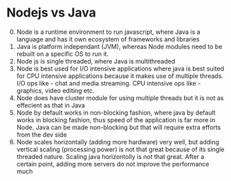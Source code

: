 Nodejs vs Java
===

0. Node is a runtime environment to run javascript, where Java is a language and has it own ecosystem of frameworks and libraries
1. Java is platform independant (JVM), whereas Node modules need to be rebuilt on a specific OS to run it. 
2. Node js is single threaded, where Java is multithreaded
3. Node is best used for I/O intensive applications where java is best suited for CPU intensive applications because it makes use of multiple threads. I/O ops like - chat and media streaming. CPU intensive ops like - graphics, video editing etc.
4. Node does have cluster module for using multiple threads but it is not as effecient as that in Java
5. Node by default works in non-blocking fashion, where java by default works in blocking fashion, thus speed of the application is far more in Node. Java can be made non-blocking but that will require extra efforts from the dev side
6. Node scales horizontally (adding more hardware) very well, but adding vertical scaling (processing power) is not that great because of its single threaded nature. Scaling java horizontolly is not that great. After a certain point, adding more servers do not improve the performance much